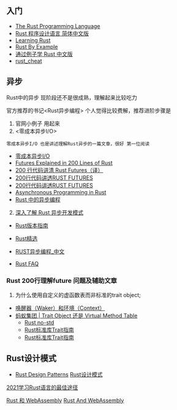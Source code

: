 ## 入门
* [The Rust Programming Language](https://doc.rust-lang.org/book/ch15-01-box.html)
* [Rust 程序设计语言 简体中文版](https://kaisery.github.io/trpl-zh-cn/ch10-03-lifetime-syntax.html)
* [Learning Rust](https://learning-rust.github.io/docs/c1.ownership.html)
* [Rust By Example](https://rustwiki.org/zh-CN/rust-by-example/std_misc/threads/testcase_mapreduce.html)
* [通过例子学 Rust 中文版](https://rustwiki.org/zh-CN/rust-by-example/std_misc/threads/testcase_mapreduce.html)
* [rust_cheat]()

## 异步
Rust中的异步 现阶段还不是很成熟，理解起来比较吃力

官方推荐的书记<Rust异步编程> 个人觉得比较费解，推荐进阶步骤是
1. 官网小例子 用起来
2. <零成本异步I/O>
 
`零成本异步I/O 也是讲述理解Rust异步的一篇文章，很好 第一位阅读`
* [零成本异步I/O](https://zhuanlan.zhihu.com/p/97574385?utm_source=wechat_session&utm_medium=social&utm_oi=38990447116288&utm_campaign=shareopn)
* [Futures Explained in 200 Lines of Rust](https://cfsamson.github.io/books-futures-explained/)
* [200 行代码讲清 Rust Futures（译）](https://planetmeow.net/futures-explained/)
* [200行代码讲透RUST FUTURES](https://stevenbai.top/rust/futures_explained_in_200_lines_of_rust/)
* [200行代码讲透RUST FUTURES](https://planetmeow.net/futures-explained/)
* [Asynchronous Programming in Rust](https://rust-lang.github.io/async-book/01_getting_started/01_chapter.html)
* [Rust 中的异步编程](https://huangjj27.github.io/async-book/02_execution/04_executor.html)
2. [深入了解 Rust 异步开发模式](https://zhuanlan.zhihu.com/p/104098627)

* [Rust版本指南](https://rustwiki.org/zh-CN/edition-guide/rust-2018/trait-system/impl-trait-for-returning-complex-types-with-ease.html)


* [Rust精选](https://rustmagazine.github.io/rust_magazine_2021/chapter_3/Unsafe_Rust_How_and_when_not_to_use_it.html)
* [RUST异步编程_中文](https://funkill.github.io/async-book-i18n/zh-cn/async-in-rust/chapter.html)

* [Rust FAQ](https://prev.rust-lang.org/en-US/faq.html)


### Rust 200行理解future 问题及辅助文章
1. 为什么使用自定义的虚函数表而非标准的trait object;
  * [ 唤醒器（Waker）和环境（Context）](https://planetmeow.net/futures-explained/3-waker-context/)
  * [蚂蚁集团 | Trait Object 还是 Virtual Method Table](https://juejin.cn/post/7011317906969460766)
    * [Rust no-std](https://juejin.cn/post/6999830218051420190)
    * [Rust标准库Trait指南](https://zhuanlan.zhihu.com/p/369264606)
    * [Rust标准库Trait指南](https://ohmyweekly.github.io/notes/2021-05-19-a-tour-of-rust-standard-library-traits/#bottom)

## Rust设计模式
* [Rust Design Patterns](https://rust-unofficial.github.io/patterns/idioms/ffi/errors.html)
[Rust设计模式](http://chuxiuhong.com/chuxiuhong-rust-patterns-zh/idioms/pass-var-to-closure.html)

[2021学习Rust语言的最佳途径](https://mp.weixin.qq.com/s/UvDjGjW_qs3lvnaH-GsWZQ)

[Rust 和 WebAssembly](http://llever.com/rustwasm-book)
[Rust And WebAssembly](https://rustwasm.github.io/docs/book/)
